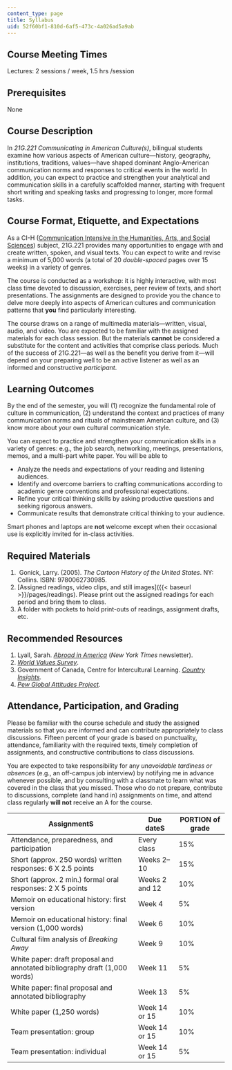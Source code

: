 ```yaml
---
content_type: page
title: Syllabus
uid: 52f60bf1-810d-6af5-473c-4a026ad5a9ab
---
```


Course Meeting Times
--------------------

Lectures: 2 sessions / week, 1.5 hrs /session

Prerequisites
-------------

None

Course Description
------------------

In _21G.221 Communicating in American Culture(s)_, bilingual students examine how various aspects of American culture—history, geography, institutions, traditions, values—have shaped dominant Anglo-American communication norms and responses to critical events in the world. In addition, you can expect to practice and strengthen your analytical and communication skills in a carefully scaffolded manner, starting with frequent short writing and speaking tasks and progressing to longer, more formal tasks.

Course Format, Etiquette, and Expectations
------------------------------------------

As a CI-H ([Communication Intensive in the Humanities, Arts, and Social Sciences](https://registrar.mit.edu/registration-academics/academic-requirements/communication-requirement/ci-hhw-subjects)) subject, 21G.221 provides many opportunities to engage with and create written, spoken, and visual texts. You can expect to write and revise a minimum of 5,000 words (a total of 20 _double-spaced_ pages over 15 weeks) in a variety of genres.

The course is conducted as a workshop: it is highly interactive, with most class time devoted to discussion, exercises, peer review of texts, and short presentations. The assignments are designed to provide you the chance to delve more deeply into aspects of American cultures and communication patterns that **you** find particularly interesting.

The course draws on a range of multimedia materials—written, visual, audio, and video. You are expected to be familiar with the assigned materials for each class session. But the materials **cannot** be considered a substitute for the content and activities that comprise class periods. Much of the success of 21G.221—as well as the benefit you derive from it—will depend on your preparing well to be an active listener as well as an informed and constructive _participant_.

Learning Outcomes
-----------------

By the end of the semester, you will (1) recognize the fundamental role of culture in communication, (2) understand the context and practices of many communication norms and rituals of mainstream American culture, and (3) know more about your own cultural communication style.

You can expect to practice and strengthen your communication skills in a variety of genres: e.g., the job search, networking, meetings, presentations, memos, and a multi-part white paper. You will be able to

*   Analyze the needs and expectations of your reading and listening audiences.
*   Identify and overcome barriers to crafting communications according to academic genre conventions and professional expectations.
*   Refine your critical thinking skills by asking productive questions and seeking rigorous answers.
*   Communicate results that demonstrate critical thinking to your audience.

Smart phones and laptops are **not** welcome except when their occasional use is explicitly invited for in-class activities.

Required Materials
------------------

1.   Gonick, Larry. (2005). _The_ _Cartoon History of the United States_. NY: Collins. ISBN: 9780062730985.
2.  [Assigned readings, video clips, and still images]({{< baseurl >}}/pages/readings). Please print out the assigned readings for each period and bring them to class.
3.  A folder with pockets to hold print-outs of readings, assignment drafts, etc.

Recommended Resources
---------------------

1.  Lyall, Sarah. _[Abroad in America](https://www.nytimes.com/2018/10/02/us/politics/abroad-in-america-politics.html)_ (_New York Times_ newsletter).
2.  _[World Values Survey](http://www.worldvaluessurvey.org/wvs.jsp)_.
3.  Government of Canada, Centre for Intercultural Learning. _[Country Insights](https://www.international.gc.ca/cil-cai/country_insights-apercus_pays/countryinsights-apercuspays.aspx?lang=eng)._
4.  _[Pew Global Attitudes Project](https://www.pewresearch.org/global/)._

Attendance, Participation, and Grading
--------------------------------------

Please be familiar with the course schedule and study the assigned materials so that you are informed and can contribute appropriately to class discussions. Fifteen percent of your grade is based on punctuality, attendance, familiarity with the required texts, timely completion of assignments, and constructive contributions to class discussions.

You are expected to take responsibility for any _unavoidable tardiness or absences_ (e.g., an off-campus job interview) by notifying me in advance whenever possible, and by consulting with a classmate to learn what was covered in the class that you missed. Those who do not prepare, contribute to discussions, complete (and hand in) assignments on time, and attend class regularly **will not** receive an A for the course.

| AssignmentS | Due dateS | PORTION of grade |
| --- | --- | --- |
| Attendance, preparedness, and participation | Every class | 15% |
| Short (approx. 250 words) written responses: 6 X 2.5 points | Weeks 2–10 | 15% |
| Short (approx. 2 min.) formal oral responses: 2 X 5 points | Weeks 2 and 12 | 10% |
| Memoir on educational history: first version | Week 4 | 5% |
| Memoir on educational history: final version (1,000 words) | Week 6 | 10% |
| Cultural film analysis of _Breaking Away_ | Week 9 | 10% |
| White paper: draft proposal and annotated bibliography draft (1,000 words) | Week 11 | 5% |
| White paper: final proposal and annotated bibliography | Week 13 | 5% |
| White paper (1,250 words) | Week 14 or 15 | 10% |
| Team presentation: group | Week 14 or 15 | 10% |
| Team presentation: individual | Week 14 or 15 | 5%